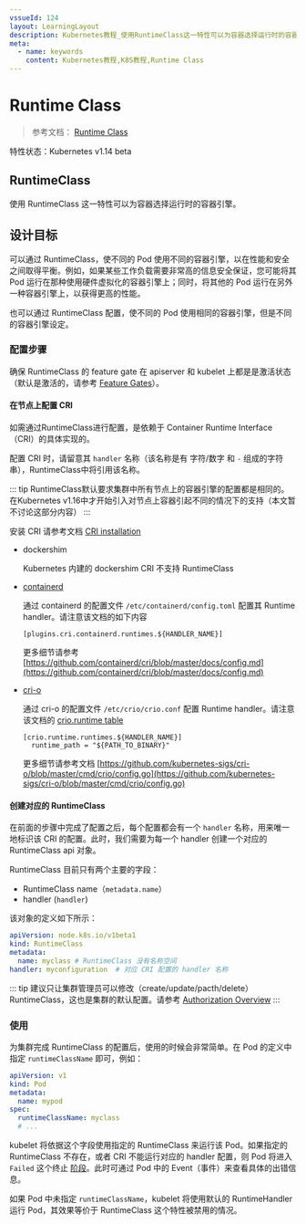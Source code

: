 ```yaml
---
vssueId: 124
layout: LearningLayout
description: Kubernetes教程_使用RuntimeClass这一特性可以为容器选择运行时的容器引擎。可以通过 RuntimeClass，使不同的 Pod 使用不同的容器引擎，以在性能和安全之间取得平衡。
meta:
  - name: keywords
    content: Kubernetes教程,K8S教程,Runtime Class
---
```


# Runtime Class

> 参考文档： [Runtime Class](https://kubernetes.io/docs/concepts/containers/runtime-class/)

特性状态：Kubernetes v1.14 <Badge type="warning">beta</Badge>

## RuntimeClass

使用 RuntimeClass 这一特性可以为容器选择运行时的容器引擎。

## 设计目标

可以通过 RuntimeClass，使不同的 Pod 使用不同的容器引擎，以在性能和安全之间取得平衡。例如，如果某些工作负载需要非常高的信息安全保证，您可能将其 Pod 运行在那种使用硬件虚拟化的容器引擎上；同时，将其他的 Pod 运行在另外一种容器引擎上，以获得更高的性能。

也可以通过 RuntimeClass 配置，使不同的 Pod 使用相同的容器引擎，但是不同的容器引擎设定。

### 配置步骤

确保 RuntimeClass 的 feature gate 在 apiserver 和 kubelet 上都是是激活状态（默认是激活的，请参考 [Feature Gates](https://kubernetes.io/docs/reference/command-line-tools-reference/feature-gates/)）。

#### 在节点上配置 CRI

如需通过RuntimeClass进行配置，是依赖于 Container Runtime Interface（CRI）的具体实现的。

配置 CRI 时，请留意其 `handler` 名称（该名称是有 字符/数字 和 `-` 组成的字符串），RuntimeClass中将引用该名称。

::: tip
RuntimeClass默认要求集群中所有节点上的容器引擎的配置都是相同的。在Kubernetes v1.16中才开始引入对节点上容器引起不同的情况下的支持（本文暂不讨论这部分内容）
:::

安装 CRI 请参考文档 [CRI installation](https://kubernetes.io/docs/setup/production-environment/container-runtimes/)

* dockershim

  Kubernetes 内建的 dockershim CRI 不支持 RuntimeClass

* [containerd](https://containerd.io/)

  通过 containerd 的配置文件 `/etc/containerd/config.toml` 配置其 Runtime handler。请注意该文档的如下内容

  ```
  [plugins.cri.containerd.runtimes.${HANDLER_NAME}]
  ```

  更多细节请参考 [https://github.com/containerd/cri/blob/master/docs/config.md](https://github.com/containerd/cri/blob/master/docs/config.md)

* [cri-o](https://cri-o.io/)

  通过 cri-o 的配置文件 `/etc/crio/crio.conf` 配置 Runtime handler。请注意该文档的 [crio.runtime table](https://github.com/kubernetes-sigs/cri-o/blob/master/docs/crio.conf.5.md#crioruntime-table)

  ```
  [crio.runtime.runtimes.${HANDLER_NAME}]
    runtime_path = "${PATH_TO_BINARY}"
  ```

  更多细节请参考文档 [https://github.com/kubernetes-sigs/cri-o/blob/master/cmd/crio/config.go](https://github.com/kubernetes-sigs/cri-o/blob/master/cmd/crio/config.go)

<!--FIXME -->

#### 创建对应的 RuntimeClass

在前面的步骤中完成了配置之后，每个配置都会有一个 `handler` 名称，用来唯一地标识该 CRI 的配置。此时，我们需要为每一个 handler 创建一个对应的 RuntimeClass api 对象。

RuntimeClass 目前只有两个主要的字段：
* RuntimeClass name（`metadata.name`）
* handler (`handler`)

该对象的定义如下所示：

``` yaml
apiVersion: node.k8s.io/v1beta1
kind: RuntimeClass
metadata:
  name: myclass # RuntimeClass 没有名称空间
handler: myconfiguration  # 对应 CRI 配置的 handler 名称
```

::: tip
建议只让集群管理员可以修改（create/update/pacth/delete） RuntimeClass，这也是集群的默认配置。请参考 [Authorization Overview](https://kubernetes.io/docs/reference/access-authn-authz/authorization/)
:::

### 使用

为集群完成 RuntimeClass 的配置后，使用的时候会非常简单。在 Pod 的定义中指定 `runtimeClassName` 即可，例如：

``` yaml
apiVersion: v1
kind: Pod
metadata:
  name: mypod
spec:
  runtimeClassName: myclass
  # ...
```

kubelet 将依据这个字段使用指定的 RuntimeClass 来运行该 Pod。如果指定的 RuntimeClass 不存在，或者 CRI 不能运行对应的 handler 配置，则 Pod 将进入 `Failed` 这个终止 [阶段](/learning/k8s-intermediate/workload/pod-lifecycle.html#pod-phase)。此时可通过 Pod 中的 Event（事件）来查看具体的出错信息。

如果 Pod 中未指定 `runtimeClassName`，kubelet 将使用默认的 RuntimeHandler 运行 Pod，其效果等价于 RuntimeClass 这个特性被禁用的情况。

##
